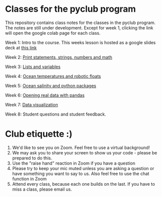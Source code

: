 # Classes for the pyclub program

This repository contains class notes for the classes in the pyclub program. The notes are still under development. Except for week 1, clicking the link will open the google colab page for each class. 

Week 1: Intro to the course. This weeks lesson is hosted as a google slides deck at [this link](https://docs.google.com/presentation/d/1BEiBqc4DS8kRiUJX1IIEFivzC8j47Ce40CYyrBYOXrk/edit?usp=sharing)

Week 2: [Print statements, strings, numbers and math](https://colab.research.google.com/github/pyclub-cu/classes/blob/master/Week2_student_copy.ipynb)

Week 3: [Lists and variables](https://colab.research.google.com/github/pyclub-cu/classes/blob/master/Week_3_Lists_and_Maths.ipynb)

Week 4: [Ocean temperatures and robotic floats](https://colab.research.google.com/github/pyclub-cu/classes/blob/master/Week_4.ipynb)

Week 5: [Ocean salinity and python packages](https://colab.research.google.com/github/pyclub-cu/classes/blob/master/Week_5_Salinity_Pandas.ipynb)

Week 6: [Opening real data with pandas](https://colab.research.google.com/github/pyclub-cu/classes/blob/master/Week_6.ipynb)

Week 7: [Data visualization](https://colab.research.google.com/github/pyclub-cu/classes/blob/master/Week_7_Data_Visualization.ipynb)

Week 8: Student questions and student feedback. 


# Club etiquette :)

1. We'd like to see you on Zoom. Feel free to use a virtual background!
2. We may ask you to share your screen to show us your code - please be prepared to do this.
3. Use the "raise hand" reaction in Zoom if you have a question
4. Please try to keep your mic muted unless you are asking a question or have something you want to say to us. Also feel free to use the chat function in Zoom
5. Attend every class, because each one builds on the last. If you have to miss a class, please email us. 
